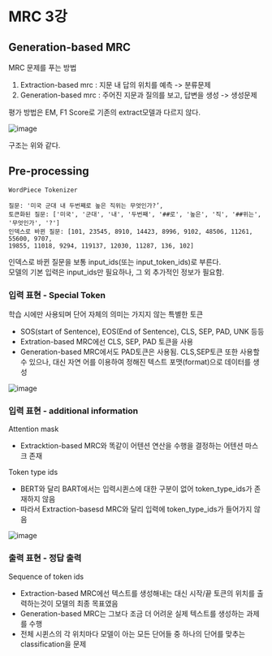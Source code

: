 # MRC 3강

## Generation-based MRC
MRC 문제를 푸는 방법
1. Extraction-based mrc : 지문 내 답의 위치를 예측 -> 분류문제
2. Generation-based mrc : 주어진 지문과 질의를 보고, 답변을 생성 -> 생성문제

평가 방법은 EM, F1 Score로 기존의 extract모델과 다르지 않다.

![image](https://user-images.githubusercontent.com/50571795/137651673-1db523ee-b12f-43ab-864b-12381e4bed41.png)  

구조는 위와 같다.

## Pre-processing
```
WordPiece Tokenizer

질문: '미국 군대 내 두번째로 높은 직위는 무엇인가?’,
토큰화된 질문: ['미국', '군대', '내', '두번째', '##로', '높은', '직', '##위는', '무엇인가', '?']
인덱스로 바뀐 질문: [101, 23545, 8910, 14423, 8996, 9102, 48506, 11261, 55600, 9707,
19855, 11018, 9294, 119137, 12030, 11287, 136, 102]
```

인덱스로 바뀐 질문을 보통 input_ids(또는 input_token_ids)로 부른다.  
모델의 기본 입력은 input_ids만 필요하나, 그 외 추가적인 정보가 필요함.

### 입력 표현 - Special Token
학습 시에만 사용되며 단어 자체의 의미는 가지지 않는 특별한 토큰
- SOS(start of Sentence), EOS(End of Sentence), CLS, SEP, PAD, UNK 등등
- Extration-based MRC에선 CLS, SEP, PAD 토큰을 사용
- Generation-based MRC에서도 PAD토큰은 사용됨. CLS,SEP토큰 또한 사용할 수 있으나, 대신 자연
어를 이용하여 정해진 텍스트 포맷(format)으로 데이터를 생성

![image](https://user-images.githubusercontent.com/50571795/137658626-4f28fddd-5bbe-47e2-8fc5-481e78b449ce.png)

### 입력 표현 - additional information

Attention mask
- Extracktion-based MRC와 똑같이 어텐션 연산을 수행을 결정하는 어텐션 마스크 존재

Token type ids
- BERT와 달리 BART에서는 입력시퀸스에 대한 구분이 없어 token_type_ids가 존재하지 않음
- 따라서 Extraction-basesd MRC와 달리 입력에 token_type_ids가 들어가지 않음

![image](https://user-images.githubusercontent.com/50571795/137658772-b012382f-fc25-465c-83a5-744c27c353b4.png)

### 출력 표현 - 정답 출력
Sequence of token ids
- Extraction-based MRC에선 텍스트를 생성해내는 대신 시작/끝 토큰의 위치를 출력하는것이 모델의 최종 목표였음
- Generation-based MRC는 그보다 조금 더 어려운 실제 텍스트를 생성하는 과제를 수행
- 전체 시퀸스의 각 위치마다 모델이 아는 모든 단어들 중 하나의 단어를 맞추는 classification을 문제

